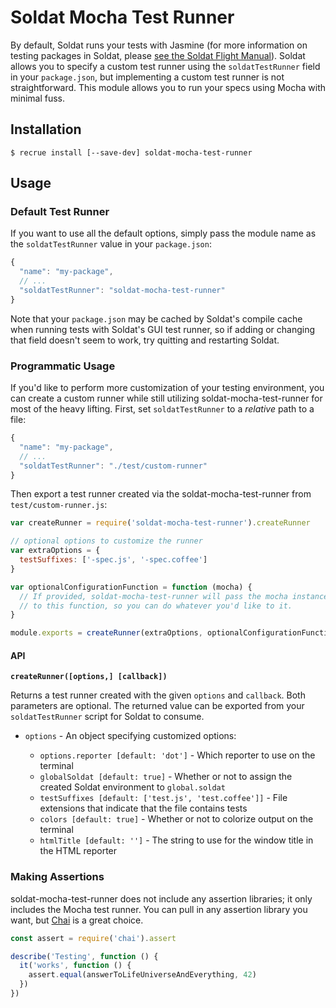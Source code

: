 # Soldat Mocha Test Runner

By default, Soldat runs your tests with Jasmine (for more information on testing packages in Soldat, please [see the Soldat Flight Manual](http://flight-manual.soldat.io/hacking-soldat/sections/writing-specs/#running-specs)). Soldat allows you to specify a custom test runner using the `soldatTestRunner` field in your `package.json`, but implementing a custom test runner is not straightforward. This module allows you to run your specs using Mocha with minimal fuss.

## Installation

```
$ recrue install [--save-dev] soldat-mocha-test-runner
```

## Usage

### Default Test Runner

If you want to use all the default options, simply pass the module name as the `soldatTestRunner` value in your `package.json`:

```javascript
{
  "name": "my-package",
  // ...
  "soldatTestRunner": "soldat-mocha-test-runner"
}
```

Note that your `package.json` may be cached by Soldat's compile cache when running tests with Soldat's GUI test runner, so if adding or changing that field doesn't seem to work, try quitting and restarting Soldat.

### Programmatic Usage

If you'd like to perform more customization of your testing environment, you can create a custom runner while still utilizing soldat-mocha-test-runner for most of the heavy lifting. First, set `soldatTestRunner` to a *relative* path to a file:

```javascript
{
  "name": "my-package",
  // ...
  "soldatTestRunner": "./test/custom-runner"
}
```

Then export a test runner created via the soldat-mocha-test-runner from `test/custom-runner.js`:

```javascript
var createRunner = require('soldat-mocha-test-runner').createRunner

// optional options to customize the runner
var extraOptions = {
  testSuffixes: ['-spec.js', '-spec.coffee']
}

var optionalConfigurationFunction = function (mocha) {
  // If provided, soldat-mocha-test-runner will pass the mocha instance
  // to this function, so you can do whatever you'd like to it.
}

module.exports = createRunner(extraOptions, optionalConfigurationFunction)
```

#### API

**`createRunner([options,] [callback])`**

Returns a test runner created with the given `options` and `callback`. Both parameters are optional. The returned value can be exported from your `soldatTestRunner` script for Soldat to consume.

* `options` - An object specifying customized options:

  * `options.reporter [default: 'dot']` - Which reporter to use on the terminal
  * `globalSoldat [default: true]` - Whether or not to assign the created Soldat environment to `global.soldat`
  * `testSuffixes [default: ['test.js', 'test.coffee']]` - File extensions that indicate that the file contains tests
  * `colors [default: true]` - Whether or not to colorize output on the terminal
  * `htmlTitle [default: '']` - The string to use for the window title in the HTML reporter

### Making Assertions

soldat-mocha-test-runner does not include any assertion libraries; it only includes the Mocha test runner. You can pull in any assertion library you want, but [Chai](http://chaijs.com/) is a great choice.

```javascript
const assert = require('chai').assert

describe('Testing', function () {
  it('works', function () {
    assert.equal(answerToLifeUniverseAndEverything, 42)
  })
})
````
